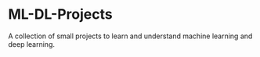 # ML-DL-Projects
A collection of small projects to learn and understand machine learning and deep learning.
